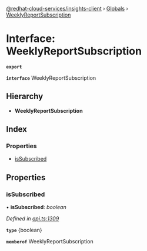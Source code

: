 [@redhat-cloud-services/insights-client](../README.md) › [Globals](../globals.md) › [WeeklyReportSubscription](weeklyreportsubscription.md)

# Interface: WeeklyReportSubscription

**`export`** 

**`interface`** WeeklyReportSubscription

## Hierarchy

* **WeeklyReportSubscription**

## Index

### Properties

* [isSubscribed](weeklyreportsubscription.md#issubscribed)

## Properties

###  isSubscribed

• **isSubscribed**: *boolean*

*Defined in [api.ts:1309](https://github.com/RedHatInsights/javascript-clients/blob/master/packages/insights/api.ts#L1309)*

**`type`** {boolean}

**`memberof`** WeeklyReportSubscription
